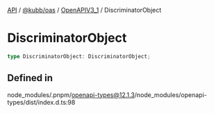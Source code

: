 [API](../../../../../packages.md) / [@kubb/oas](../../../index.md) / [OpenAPIV3\_1](../index.md) / DiscriminatorObject

# DiscriminatorObject

```ts
type DiscriminatorObject: DiscriminatorObject;
```

## Defined in

node\_modules/.pnpm/openapi-types@12.1.3/node\_modules/openapi-types/dist/index.d.ts:98
